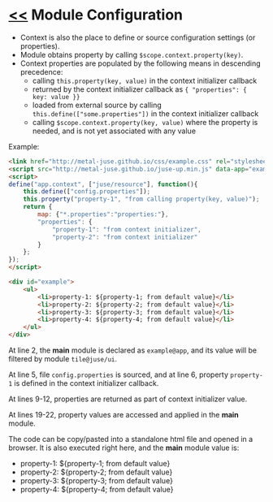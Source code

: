 # [<<](..) Module Configuration

* Context is also the place to define or source configuration settings (or properties).
* Module obtains property by calling `$scope.context.property(key)`.
* Context properties are populated by the following means in descending precedence:
    * calling `this.property(key, value)` in the context initializer callback
    * returned by the context initializer callback as `{ "properties": { key: value }}`
    * loaded from external source by calling `this.define(["some.properties"])` in the context initializer callback
    * calling `$scope.context.property(key, value)` where the property is needed, and is not yet associated with any value

Example:

```html
<link href="http://metal-juse.github.io/css/example.css" rel="stylesheet"/>
<script src="http://metal-juse.github.io/juse-up.min.js" data-app="example@app|tile@juse/ui"></script>
<script>
define("app.context", ["juse/resource"], function(){
	this.define(["config.properties"]);
	this.property("property-1", "from calling property(key, value)");
	return {
		map: {"*.properties":"properties:"},
		"properties": {
			"property-1": "from context initializer",
			"property-2": "from context initializer"
		}
	};
});
</script>

<div id="example">
	<ul>
		<li>property-1: ${property-1; from default value}</li>
		<li>property-2: ${property-2; from default value}</li>
		<li>property-3: ${property-3; from default value}</li>
		<li>property-4: ${property-4; from default value}</li>
	</ul>
</div>
```

At line 2, the **main** module is declared as `example@app`, and its value will be filtered by module `tile@juse/ui`.

At line 5, file `config.properties` is sourced, and at line 6, property `property-1` is defined in the context initializer callback.

At lines 9-12, properties are returned as part of context initializer value.

At lines 19-22, property values are accessed and applied in the **main** module.

The code can be copy/pasted into a standalone html file and opened in a browser.
It is also executed right here, and the **main** module value is:

<section>
<link href="http://metal-juse.github.io/css/example.css" rel="stylesheet"/>
<script src="http://metal-juse.github.io/juse-up.min.js" data-app="example@app|tile@juse/ui"></script>
<script>
define("app.context", ["juse/resource"], function(){
	this.define(["config.properties"]);
	this.property("property-1", "from calling property(key, value)");
	return {
		map: {"*.properties":"properties:"},
		"properties": {
			"property-1": "from context initializer",
			"property-2": "from context initializer"
		}
	};
});
</script>

<div id="example">
	<ul>
		<li>property-1: ${property-1; from default value}</li>
		<li>property-2: ${property-2; from default value}</li>
		<li>property-3: ${property-3; from default value}</li>
		<li>property-4: ${property-4; from default value}</li>
	</ul>
</div>
</section>
